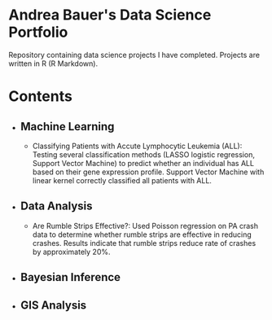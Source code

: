 # Andrea Bauer's Data Science Portfolio

Repository containing data science projects I have completed. Projects are written in R (R Markdown).


# Contents

- ## Machine Learning
     - Classifying Patients with Accute Lymphocytic Leukemia (ALL): Testing several classification methods (LASSO logistic regression, Support Vector Machine) to predict whether an individual has ALL based on their gene expression profile. Support Vector Machine with linear kernel correctly classified all patients with ALL.
- ## Data Analysis
     - Are Rumble Strips Effective?: Used Poisson regression on PA crash data to determine whether rumble strips are effective in reducing crashes. Results indicate that rumble strips reduce rate of crashes by approximately 20%.
- ## Bayesian Inference
- ## GIS Analysis
